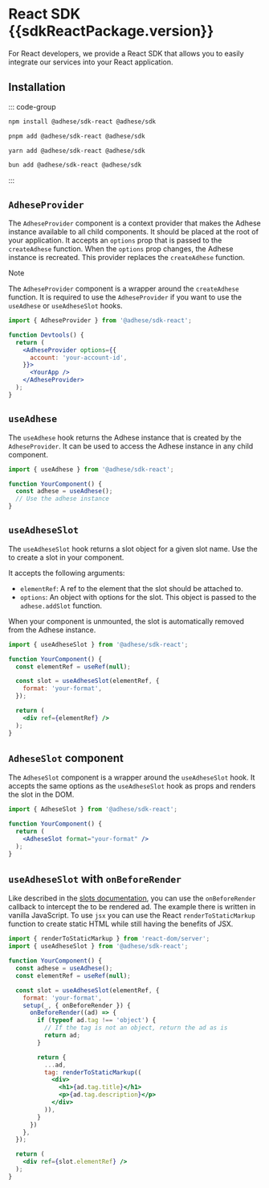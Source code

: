 <script setup>
import sdkReactPackage from '../../packages/sdk-react/package.json';
</script>

# React SDK <Badge>{{sdkReactPackage.version}}</Badge>

For React developers, we provide a React SDK that allows you to easily integrate our services into your React application.

## Installation
::: code-group
```bash [npm]
npm install @adhese/sdk-react @adhese/sdk
```
```bash [pnpm]
pnpm add @adhese/sdk-react @adhese/sdk
```
```bash [yarn]
yarn add @adhese/sdk-react @adhese/sdk
```
```bash [bun]
bun add @adhese/sdk-react @adhese/sdk
```
:::

## `AdheseProvider`
The `AdheseProvider` component is a context provider that makes the Adhese instance available to all child components.
It should be placed at the root of your application. It accepts an `options` prop that is passed to the `createAdhese`
function. When the `options` prop changes, the Adhese instance is recreated. This provider replaces the `createAdhese`
function.

> [!NOTE]
> The `AdheseProvider` component is a wrapper around the `createAdhese` function. It is required to use the `AdheseProvider` if you want to use the `useAdhese` or `useAdheseSlot` hooks.

```jsx
import { AdheseProvider } from '@adhese/sdk-react';

function Devtools() {
  return (
    <AdheseProvider options={{
      account: 'your-account-id',
    }}>
      <YourApp />
    </AdheseProvider>
  );
}
```

## `useAdhese`
The `useAdhese` hook returns the Adhese instance that is created by the `AdheseProvider`. It can be used to access the Adhese instance in any child component.

```jsx
import { useAdhese } from '@adhese/sdk-react';

function YourComponent() {
  const adhese = useAdhese();
  // Use the adhese instance
}
```

## `useAdheseSlot`
The `useAdheseSlot` hook returns a slot object for a given slot name. Use the to create a slot in your component.

It accepts the following arguments:
- `elementRef`: A ref to the element that the slot should be attached to.
- `options`: An object with options for the slot. This object is passed to the `adhese.addSlot` function.

When your component is unmounted, the slot is automatically removed from the Adhese instance.

```jsx
import { useAdheseSlot } from '@adhese/sdk-react';

function YourComponent() {
  const elementRef = useRef(null);

  const slot = useAdheseSlot(elementRef, {
    format: 'your-format',
  });

  return (
    <div ref={elementRef} />
  );
}
```

## `AdheseSlot` component
The `AdheseSlot` component is a wrapper around the `useAdheseSlot` hook. It accepts the same options as the
`useAdheseSlot` hook as props and renders the slot in the DOM.

```jsx
import { AdheseSlot } from '@adhese/sdk-react';

function YourComponent() {
  return (
    <AdheseSlot format="your-format" />
  );
}
```

## `useAdheseSlot` with `onBeforeRender`
Like described in the [slots documentation](/slots.html#hijacking-the-rendering-process), you can use the
`onBeforeRender` callback to intercept the to be rendered ad. The example there is written in vanilla JavaScript. To use
`jsx` you can use the React `renderToStaticMarkup` function to create static HTML while still having the benefits of JSX.

```jsx
import { renderToStaticMarkup } from 'react-dom/server';
import { useAdheseSlot } from '@adhese/sdk-react';

function YourComponent() {
  const adhese = useAdhese();
  const elementRef = useRef(null);

  const slot = useAdheseSlot(elementRef, {
    format: 'your-format',
    setup(_, { onBeforeRender }) {
      onBeforeRender((ad) => {
        if (typeof ad.tag !== 'object') {
          // If the tag is not an object, return the ad as is
          return ad;
        }

        return {
          ...ad,
          tag: renderToStaticMarkup((
            <div>
              <h1>{ad.tag.title}</h1>
              <p>{ad.tag.description}</p>
            </div>
          )),
        }
      })
    },
  });

  return (
    <div ref={slot.elementRef} />
  );
}
```
